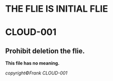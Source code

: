 # THE FLIE IS INITIAL FLIE
# CLOUD-001
## Prohibit deletion the flie.
**This file has no meaning.**

*copyright©Frank CLOUD-001*
